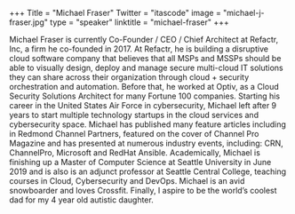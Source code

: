 +++
Title = "Michael Fraser"
Twitter = "itascode"
image = "michael-j-fraser.jpg"
type = "speaker"
linktitle = "michael-fraser"
+++

Michael Fraser is currently Co-Founder / CEO / Chief Architect at Refactr, Inc, a firm he co-founded in 2017. At Refactr, he is building a disruptive cloud software company that believes that all MSPs and MSSPs should be able to visually design, deploy and manage secure multi-cloud IT solutions they can share across their organization through cloud + security orchestration and automation. Before that, he worked at Optiv, as a Cloud Security Solutions Architect for many Fortune 100 companies. Starting his career in the United States Air Force in cybersecurity, Michael left after 9 years to start multiple technology startups in the cloud services and cybersecurity space. Michael has published many feature articles including in Redmond Channel Partners, featured on the cover of Channel Pro Magazine and has presented at numerous industry events, including: CRN, ChannelPro, Microsoft and RedHat Ansible. Academically, Michael is finishing up a Master of Computer Science at Seattle University in June 2019 and is also is an adjunct professor at Seattle Central College, teaching courses in Cloud, Cybersecurity and DevOps. Michael is an avid snowboarder and loves Crossfit. Finally, I aspire to be the world’s coolest dad for my 4 year old autistic daughter.